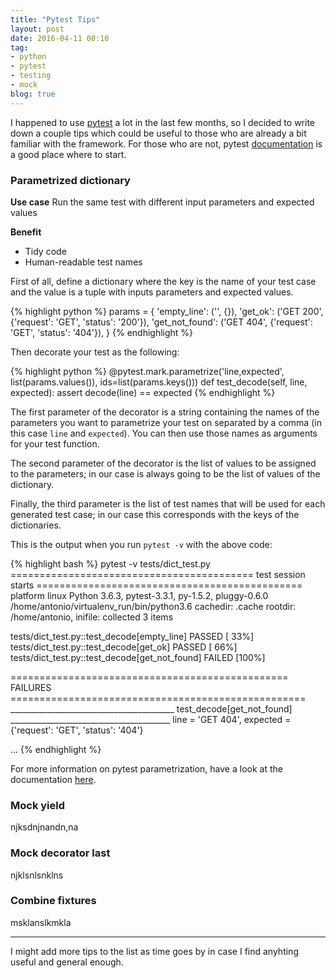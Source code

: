```yaml
---
title: "Pytest Tips"
layout: post
date: 2016-04-11 00:10
tag:
- python
- pytest
- testing
- mock
blog: true
---
```


I happened to use [pytest](https://github.com/pytest-dev/pytest) a lot in the last few months, so I decided to write down a couple tips which could be useful to those who are already a bit familiar with the framework. For those who are not, pytest [documentation](https://pytest.org/latest/index.html) is a good place where to start.

### Parametrized dictionary

**Use case**
Run the same test with different input parameters and expected values

**Benefit**
- Tidy code
- Human-readable test names

First of all, define a dictionary where the key is the name of your test case
and the value is a tuple with inputs parameters and expected values.

{% highlight python %}
params = {
    'empty_line': ('', {}),
    'get_ok': ('GET 200', {'request': 'GET', 'status': '200'}),
    'get_not_found': ('GET 404', {'request': 'GET', 'status': '404'}),
}
{% endhighlight %}

Then decorate your test as the following:

{% highlight python %}
@pytest.mark.parametrize('line,expected', list(params.values()), ids=list(params.keys()))
def test_decode(self, line, expected):
    assert decode(line) == expected
{% endhighlight %}

The first parameter of the decorator is a string containing the names of the
parameters you want to parametrize your test on separated by a comma (in this
case `line` and `expected`). You can then use those names as arguments for your
test function.

The second parameter of the decorator is the list of values to be assigned to
the parameters; in our case is always going to be the list of values of the
dictionary.

Finally, the third parameter is the list of test names that will be used for each
generated test case; in our case this corresponds with the keys of the dictionaries.

This is the output when you run `pytest -v` with the above code:

{% highlight bash %}
pytest -v tests/dict_test.py
========================================== test session starts ==============================================
platform linux  Python 3.6.3, pytest-3.3.1, py-1.5.2, pluggy-0.6.0 /home/antonio/virtualenv_run/bin/python3.6
cachedir: .cache
rootdir: /home/antonio, inifile:
collected 3 items

tests/dict_test.py::test_decode[empty_line] PASSED                                                     [ 33%]
tests/dict_test.py::test_decode[get_ok] PASSED                                                         [ 66%]
tests/dict_test.py::test_decode[get_not_found] FAILED                                                  [100%]

================================================ FAILURES ===================================================
_________________________________________ test_decode[get_not_found] ________________________________________
line = 'GET 404', expected = {'request': 'GET', 'status': '404'}

...
{% endhighlight %}


For more information on pytest parametrization, have a look at the documentation
[here](https://docs.pytest.org/en/latest/parametrize.html).

### Mock yield

njksdnjnandn,na

### Mock decorator last

njklsnlsnklns

### Combine fixtures

msklanslkmkla

---

I might add more tips to the list as time goes by in case I find anyhting useful and general enough.
